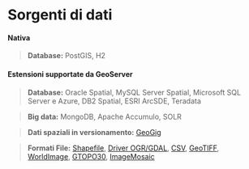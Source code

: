 #  Sorgenti di dati

#### Nativa

>**Database:**
>PostGIS, H2

#### Estensioni supportate da GeoServer

>**Database:**
>Oracle Spatial, MySQL Server Spatial, Microsoft SQL Server e Azure, DB2 Spatial, ESRI ArcSDE, Teradata

>**Big data:**
>MongoDB, Apache Accumulo, SOLR

>**Dati spaziali in versionamento:**
>[GeoGig](http://geogig.org)

>**Formati File:**
>[Shapefile](http://suite.opengeo.org/opengeo-docs/geoserver/data/vector/shapefile.html), [Driver OGR/GDAL](http://suite.opengeo.org/opengeo-docs/geoserver/extensions/ogr.html), [CSV](http://suite.opengeo.org/opengeo-docs/geoserver/extensions/excel.html), [GeoTIFF](http://suite.opengeo.org/opengeo-docs/geoserver/data/raster/geotiff.html), [WorldImage](http://suite.opengeo.org/opengeo-docs/geoserver/data/raster/worldimage.html), [GTOPO30](http://suite.opengeo.org/opengeo-docs/geoserver/data/raster/gtopo30.html), [ImageMosaic](http://suite.opengeo.org/opengeo-docs/geoserver/data/raster/imagemosaic.html)
